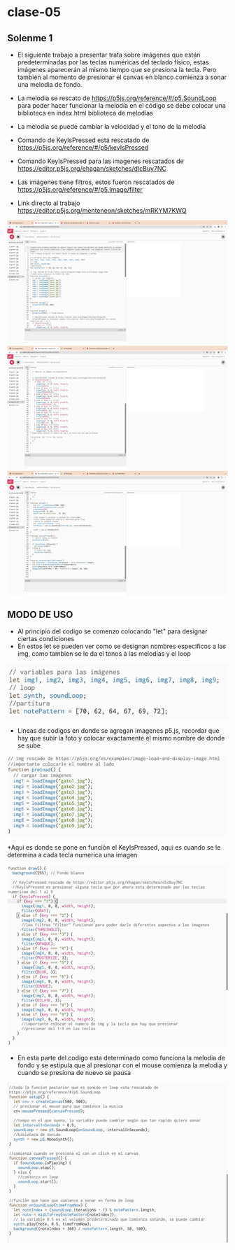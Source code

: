 # clase-05
## Solenme 1 

* El siguiente trabajo  a presentar trata sobre imágenes que están predeterminadas por las teclas numéricas del teclado físico, estas imágenes aparecerán al mismo tiempo que se presiona la tecla. Pero también al momento de presionar el canvas en blanco comienza a sonar una melodìa de fondo. 

* La melodia se rescato de https://p5js.org/reference/#/p5.SoundLoop   para poder hacer funcionar la melodía en el código se debe colocar una biblioteca en index.html <script src="path/to/p5.sound.js"></script>   biblioteca de melodías
* La melodía se puede cambiar la velocidad y el tono de la melodía

* Comando de KeyIsPressed está rescatado de https://p5js.org/reference/#/p5/keyIsPressed 

* Comando KeyIsPressed para las imagenes rescatados de https://editor.p5js.org/ehagan/sketches/dlcBuy7NC 

* Las imágenes tiene filtros, estos fueron rescatados de https://p5js.org/reference/#/p5.Image/filter 

* Link directo al trabajo https://editor.p5js.org/menteneon/sketches/mRKYM7KWQ

![img ss1](./Ss1lun8.png)
![img ss2](./Ss2lun8.png)
![img ss3](./Ss3lun8.png)

## MODO DE USO 

* Al principio del codigo se comenzo colocando "let" para designar ciertas condiciones
* En estos let se pueden ver como se designan nombres especificos a las img, como tambien se le da el tonos a las melodias y el loop 
  
![img ss4](./condicionlet.png)

* Lineas de codigos en donde se agregan imagenes p5.js, recordar que hay que subir la foto y colocar exactamente el mismo nombre de donde se sube
  
![img ss5](./cargadeimg.png)

*Aqui es donde se pone en funciòn el KeyIsPressed, aqui es cuando se le determina a cada tecla numerica una imagen 

![img ss6](./KeyIsPressed.png)

* En esta parte del codigo esta determinado como funciona la melodia de fondo y se estipula que al presionar con el mouse comienza la melodia y cuando se presiona de nuevo se pausa

![img ss7](./sonido.png)
